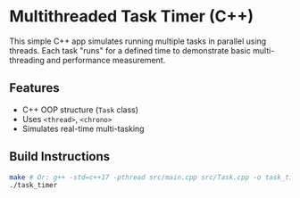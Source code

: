 # Multithreaded Task Timer (C++)

This simple C++ app simulates running multiple tasks in parallel using threads. Each task "runs" for a defined time to demonstrate basic multi-threading and performance measurement.

## Features
- C++ OOP structure (`Task` class)
- Uses `<thread>`, `<chrono>`
- Simulates real-time multi-tasking

## Build Instructions
```bash
make # Or: g++ -std=c++17 -pthread src/main.cpp src/Task.cpp -o task_timer
./task_timer
